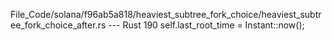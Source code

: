 File_Code/solana/f96ab5a818/heaviest_subtree_fork_choice/heaviest_subtree_fork_choice_after.rs --- Rust
                                                                                                                                                           190         self.last_root_time = Instant::now();

